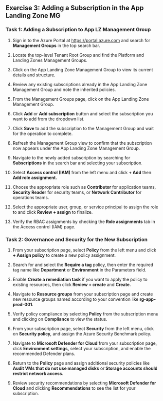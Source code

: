 ## Exercise 3: Adding a Subscription in the App Landing Zone MG
### Task 1: Adding a Subscription to App LZ Management Group

1. Sign in to the Azure Portal at https://portal.azure.com and search for **Management Groups** in the top search bar.

1. Locate the top-level Tenant Root Group and find the Platform and Landing Zones Management Groups.

1. Click on the App Landing Zone Management Group to view its current details and structure.

1. Review any existing subscriptions already in the App Landing Zone Management Group and note the inherited policies.

1. From the Management Groups page, click on the App Landing Zone Management Group.

1. Click **Add** or **Add subscription** button and select the subscription you want to add from the dropdown list.

1. Click **Save** to add the subscription to the Management Group and wait for the operation to complete.

1. Refresh the Management Group view to confirm that the subscription now appears under the App Landing Zone Management Group.

1. Navigate to the newly added subscription by searching for **Subscriptions** in the search bar and selecting your subscription.

1. Select **Access control (IAM)** from the left menu and click **+ Add** then **Add role assignment.**

1. Choose the appropriate role such as **Contributor** for application teams, **Security Reader** for security teams, or **Network Contributor** for operations teams.

1. Select the appropriate user, group, or service principal to assign the role to and click **Review + assign** to finalize.

1. Verify the RBAC assignments by checking the **Role assignments** tab in the Access control (IAM) page.

### Task 2: Governance and Security for the New Subscription

1. From your subscription page, select **Policy** from the left menu and click **+ Assign policy** to create a new policy assignment.

1. Search for and select the **Require a tag** policy, then enter the required tag name like **Department** or **Environment** in the Parameters field.

1. Enable **Create a remediation task** if you want to apply the policy to existing resources, then click **Review + create** and **Create.**

1. Navigate to **Resource groups** from your subscription page and create new resource groups named according to your convention like **rg-app-prod-001.**

1. Verify policy compliance by selecting **Policy** from the subscription menu and clicking on **Compliance** to view the status.

1. From your subscription page, select **Security** from the left menu, click on **Security policy,** and assign the Azure Security Benchmark policy.

1. Navigate to **Microsoft Defender for Cloud** from your subscription page, click **Environment settings,** select your subscription, and enable the recommended Defender plans.

1. Return to the **Policy** page and assign additional security policies like **Audit VMs that do not use managed disks** or **Storage accounts should restrict network access.**

1. Review security recommendations by selecting **Microsoft Defender for Cloud** and clicking **Recommendations** to see the list for your subscription.